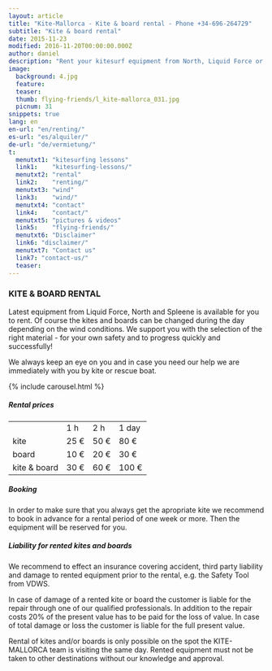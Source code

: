 ```yaml
---
layout: article
title: "Kite-Mallorca - Kite & board rental - Phone +34-696-264729"
subtitle: "Kite & board rental"
date: 2015-11-23
modified: 2016-11-20T00:00:00.000Z
author: daniel
description: "Rent your kitesurf equipment from North, Liquid Force or Spleene for your next holiday on Mallorca."
image:
  background: 4.jpg
  feature:
  teaser:
  thumb: flying-friends/l_kite-mallorca_031.jpg
  picnum: 31
snippets: true
lang: en
en-url: "en/renting/"
es-url: "es/alquiler/"
de-url: "de/vermietung/"
t:
  menutxt1: "kitesurfing lessons"
  link1:    "kitesurfing-lessons/"
  menutxt2: "rental"
  link2:    "renting/"
  menutxt3: "wind"
  link3:    "wind/"
  menutxt4: "contact"
  link4:    "contact/"
  menutxt5: "pictures & videos"
  link5:    "flying-friends/"
  menutxt6: "Disclaimer"
  link6: "disclaimer/"
  menutxt7: "Contact us"
  link7: "contact-us/"
  teaser:
---
```


### KITE & BOARD RENTAL

Latest equipment from Liquid Force, North  and Spleene is available for you to rent. Of course the kites and boards can be changed during the day depending on the wind conditions. We support you with the selection of the right material - for your own safety and to progress quickly and successfully!

We always keep an eye on you and in case you need our help we are immediately with you by kite or rescue boat.

{% include carousel.html %}

##### Rental prices
<table>
  <tr>
    <td></td>
    <td>1 h</td>
    <td>2 h</td>
    <td>1 day</td>
  </tr>
  <tr>
    <td>kite</td>
    <td>25 €</td>
    <td>50 €</td>
    <td>80 €</td>
  </tr>
  <tr>
    <td>board</td>
    <td>10 €</td>
    <td>20 €</td>
    <td>30 €</td>
  </tr>
  <tr>
    <td>kite & board</td>
    <td>30 €</td>
    <td>60 €</td>
    <td>100 €</td>
  </tr>
</table>


##### Booking
In order to make sure that you always get the apropriate kite we recommend to book in advance for a rental period of one week or more. Then the equipment will be reserved for you.

##### Liability for rented kites and boards
We recommend to effect an insurance covering accident, third party liability and damage to rented equipment prior to the rental, e.g. the Safety Tool from VDWS.

In case of damage of a rented kite or board the customer is liable for the repair through one of our qualified professionals. In addition to the repair costs 20% of the present value has to be paid for the loss of value. In case of total damage or loss the customer is liable for the full present value.

Rental of kites and/or boards is only possible on the spot the KITE-MALLORCA team is visiting the same day. Rented equipment must not be taken to other destinations without our knowledge and approval.

